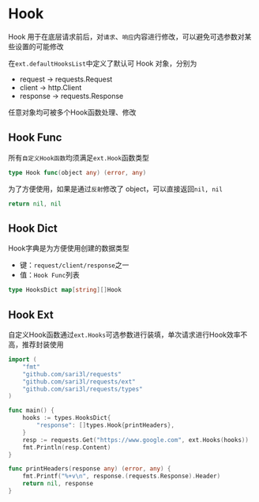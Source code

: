 # Hook

Hook 用于在底层请求前后，对`请求`、`响应`内容进行修改，可以避免可选参数对某些设置的可能修改

在`ext.defaultHooksList`中定义了默认可 Hook 对象，分别为

- request -> requests.Request
- client -> http.Client
- response -> requests.Response

任意对象均可被多个Hook函数处理、修改

## Hook Func

所有`自定义Hook函数`均须满足`ext.Hook`函数类型

```go
type Hook func(object any) (error, any)
```

为了方便使用，如果是通过`反射`修改了 object，可以直接返回`nil, nil`

```go
return nil, nil
```

## Hook Dict

Hook字典是为方便使用创建的数据类型

- 键：`request/client/response`之一
- 值：`Hook Func`列表

```go
type HooksDict map[string][]Hook
```

## Hook Ext

自定义Hook函数通过`ext.Hooks`可选参数进行装填，单次请求进行Hook效率不高，推荐封装使用

```go
import (
    "fmt"
    "github.com/sari3l/requests"
    "github.com/sari3l/requests/ext"
    "github.com/sari3l/requests/types"
)

func main() {
    hooks := types.HooksDict{
        "response": []types.Hook{printHeaders},
    }
    resp := requests.Get("https://www.google.com", ext.Hooks(hooks))
    fmt.Println(resp.Content)
}

func printHeaders(response any) (error, any) {
    fmt.Printf("%+v\n", response.(requests.Response).Header)
    return nil, response
}
```